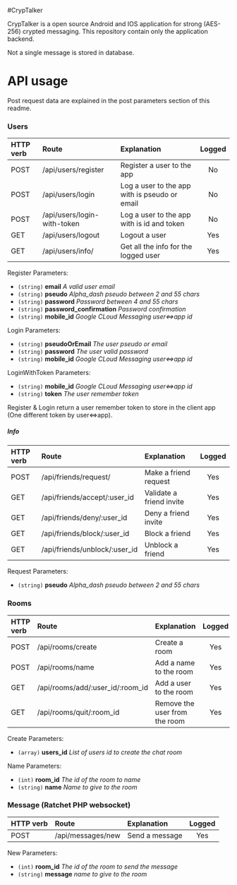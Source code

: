 #CrypTalker

CrypTalker is a open source Android and IOS application for strong (AES-256) crypted messaging. This repository contain only the application backend.

Not a single message is stored in database.

# API usage

Post request data are explained in the post parameters section of this readme.

### Users

| HTTP verb | Route                             | Explanation                                    | Logged |
|:----------|:----------------------------------|:-----------------------------------------------|:------:|
| POST      | /api/users/register               | Register a user to the app                     | No     |
| POST      | /api/users/login                  | Log a user to the app with is pseudo or email  | No     |
| POST      | /api/users/login-with-token       | Log a user to the app with is id and token     | No     |
| GET       | /api/users/logout                 | Logout a user                                  | Yes    |
| GET       | /api/users/info/                  | Get all the info for the logged user           | Yes    |

Register Parameters:
- `(string)` **email** *A valid user email*
- `(string)` **pseudo** *Alpha_dash pseudo between 2 and 55 chars*
- `(string)` **password** *Password between 4 and 55 chars*
- `(string)` **password_confirmation** *Password confirmation*
- `(string)` **mobile_id** *Google CLoud Messaging user<=>app id*

Login Parameters:
- `(string)` **pseudoOrEmail** *The user pseudo or email*
- `(string)` **password** *The user valid password*
- `(string)` **mobile_id** *Google CLoud Messaging user<=>app id*

LoginWithToken Parameters:
- `(string)` **mobile_id** *Google CLoud Messaging user<=>app id*
- `(string)` **token** *The user remember token*

Register & Login return a user remember token to store in the client app (One different token by user<=>app).

##### Info

| HTTP verb | Route                             | Explanation                                    | Logged |
|:----------|:----------------------------------|:-----------------------------------------------|:------:|
| POST      | /api/friends/request/             | Make a friend request                          | Yes    |
| GET       | /api/friends/accept/:user_id      | Validate a friend invite                       | Yes    |
| GET       | /api/friends/deny/:user_id        | Deny a friend invite                           | Yes    |
| GET       | /api/friends/block/:user_id       | Block a friend                                 | Yes    |
| GET       | /api/friends/unblock/:user_id     | Unblock a friend                               | Yes    |

Request Parameters:
- `(string)` **pseudo** *Alpha_dash pseudo between 2 and 55 chars*

### Rooms

| HTTP verb | Route                             | Explanation                                    | Logged |
|:----------|:----------------------------------|:-----------------------------------------------|:------:|
| POST      | /api/rooms/create                 | Create a room                                  | Yes    |
| POST      | /api/rooms/name                   | Add a name to the room                         | Yes    |
| GET       | /api/rooms/add/:user_id/:room_id  | Add a user to the room                         | Yes    |
| GET       | /api/rooms/quit/:room_id          | Remove the user from the room                  | Yes    |

Create Parameters:
- `(array)` **users_id** *List of users id to create the chat room*

Name Parameters:
- `(int)` **room_id** *The id of the room to name*
- `(string)` **name** *Name to give to the room*

### Message (Ratchet PHP websocket)
| HTTP verb | Route                             | Explanation                                    | Logged |
|:----------|:----------------------------------|:-----------------------------------------------|:------:|
| POST      | /api/messages/new                 | Send a message                                 | Yes    |

New Parameters:
- `(int)` **room_id** *The id of the room to send the message*
- `(string)` **message** *name to give to the room*
